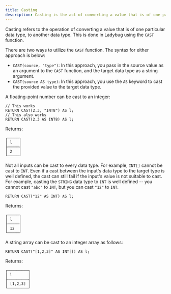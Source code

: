 ```yaml
---
title: Casting
description: Casting is the act of converting a value that is of one particular data type to another data type.
---
```


Casting refers to the operation of converting a value that is of one particular data type, to another data type.
This is done in Ladybug using the `CAST` function.

There are two ways to utilize the `CAST` function. The syntax for either approach is below:

- `CAST(source, "type")`: In this approach, you pass in the source value as an argument to the `CAST` function, and the target data type as a string argument.
- `CAST(source AS type)`: In this approach, you use the `AS` keyword to cast the provided value to the target data type.

A floating-point number can be cast to an integer:

```cypher
// This works
RETURN CAST(2.3, "INT8") AS l;
// This also works
RETURN CAST(2.3 AS INT8) AS l;
```
Returns:
```table
┌─────┐
│ l   │
├─────┤
│ 2   │
└─────┘
```

Not all inputs can be cast to every data type. For example, `INT[]` cannot be cast to `INT`. Even
if a cast between the input's data type to the target type is well defined, the cast can still fail
if the input's value is not suitable to cast. For example, casting the `STRING` data type to
`INT` is well defined -- you cannot cast `"abc"` to `INT`, but you can cast `"12"` to `INT`.

```cypher
RETURN CAST("12" AS INT) AS l;
```
Returns:
```table
┌─────┐
│ l   │
├─────┤
│ 12  │
└─────┘
```

A string array can be cast to an integer array as follows:

```cypher
RETURN CAST("[1,2,3]" AS INT[]) AS l;
```
Returns:
```table
┌─────────┐
│ l       │
├─────────┤
│ [1,2,3] │
└─────────┘
```
